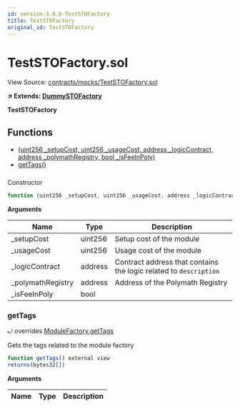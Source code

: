 ```yaml
---
id: version-3.0.0-TestSTOFactory
title: TestSTOFactory
original_id: TestSTOFactory
---
```


# TestSTOFactory.sol

View Source: [contracts/mocks/TestSTOFactory.sol](../../contracts/mocks/TestSTOFactory.sol)

**↗ Extends: [DummySTOFactory](DummySTOFactory.md)**

**TestSTOFactory**

## Functions

- [(uint256 _setupCost, uint256 _usageCost, address _logicContract, address _polymathRegistry, bool _isFeeInPoly)](#)
- [getTags()](#gettags)

### 

Constructor

```js
function (uint256 _setupCost, uint256 _usageCost, address _logicContract, address _polymathRegistry, bool _isFeeInPoly) public nonpayable DummySTOFactory 
```

**Arguments**

| Name        | Type           | Description  |
| ------------- |------------- | -----|
| _setupCost | uint256 | Setup cost of the module | 
| _usageCost | uint256 | Usage cost of the module | 
| _logicContract | address | Contract address that contains the logic related to `description` | 
| _polymathRegistry | address | Address of the Polymath Registry | 
| _isFeeInPoly | bool |  | 

### getTags

⤾ overrides [ModuleFactory.getTags](ModuleFactory.md#gettags)

Gets the tags related to the module factory

```js
function getTags() external view
returns(bytes32[])
```

**Arguments**

| Name        | Type           | Description  |
| ------------- |------------- | -----|

